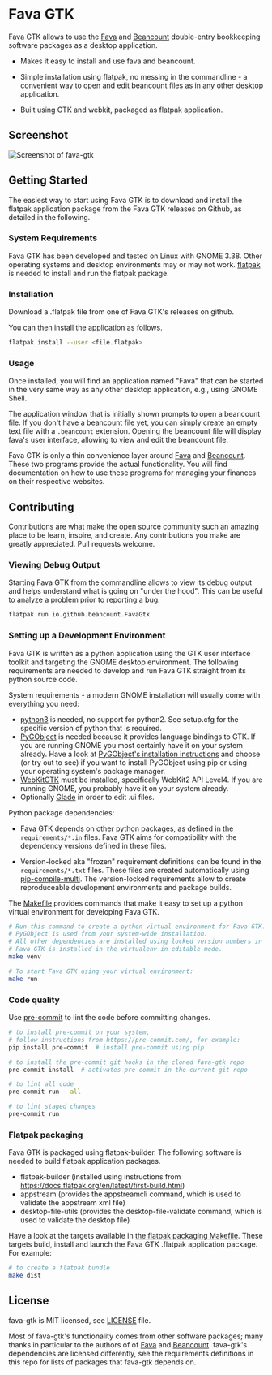 # Fava GTK

Fava GTK allows to use the [Fava](https://github.com/beancount/fava) and [Beancount](https://github.com/beancount/beancount) double-entry bookkeeping software packages as a desktop application.

* Makes it easy to install and use fava and beancount.

* Simple installation using flatpak, no messing in the commandline  - a convenient way to open and edit beancount files as in any other desktop application.

* Built using GTK and webkit, packaged as flatpak application.


## Screenshot

![Screenshot of fava-gtk](https://user-images.githubusercontent.com/581188/104773200-fa2ce080-5774-11eb-978a-654c62511104.png)


## Getting Started

The easiest way to start using Fava GTK is to download and install the flatpak application package from the Fava GTK releases on Github, as detailed in the following.


### System Requirements

Fava GTK has been developed and tested on Linux with GNOME 3.38. Other operating systems and desktop environments may or may not work. [flatpak](https://flatpak.org/) is needed to install and run the flatpak package.


### Installation

Download a .flatpak file from one of Fava GTK's releases on github.

You can then install the application as follows.

```bash
flatpak install --user <file.flatpak>
```


### Usage

Once installed, you will find an application named "Fava" that can be started in the very same way as any other desktop application, e.g., using GNOME Shell.

The application window that is initially shown prompts to open a beancount file. If you don't have a beancount file yet, you can simply create an empty text file with a `.beancount` extension. Opening the beancount file will display fava's user interface, allowing to view and edit the beancount file.

Fava GTK is only a thin convenience layer around [Fava](https://github.com/beancount/fava) and [Beancount](https://github.com/beancount/beancount). These two programs provide the actual functionality. You will find documentation on how to use these programs for managing your finances on their respective websites.


## Contributing

Contributions are what make the open source community such an amazing place to be learn, inspire, and create. Any contributions you make are greatly appreciated. Pull requests welcome.


### Viewing Debug Output

Starting Fava GTK from the commandline allows to view its debug output and helps understand what is going on "under the hood". This can be useful to analyze a problem prior to reporting a bug.

```bash
flatpak run io.github.beancount.FavaGtk
```


### Setting up a Development Environment

Fava GTK is written as a python application using the GTK user interface toolkit and targeting the GNOME desktop environment. The following requirements are needed to develop and run Fava GTK straight from its python source code.

System requirements - a modern GNOME installation will usually come with everything you need:

* [python3](https://www.python.org/) is needed, no support for python2. See setup.cfg for the specific version of python that is required.
* [PyGObject](https://pygobject.readthedocs.io/) is needed because it provides language bindings to GTK. If you are running GNOME you most certainly have it on your system already. Have a look at [PyGObject's installation instructions](https://pygobject.readthedocs.io/en/latest/getting_started.html) and choose (or try out to see) if you want to install PyGObject using pip or using your operating system's package manager.
* [WebKitGTK](https://webkitgtk.org/) must be installed, specifically WebKit2 API Level4. If you are running GNOME, you probably have it on your system already.
* Optionally [Glade](https://glade.gnome.org) in order to edit .ui files.


Python package dependencies:

* Fava GTK depends on other python packages, as defined in the `requirements/*.in` files. Fava GTK aims for compatibility with the dependency versions defined in these files.

* Version-locked aka "frozen" requirement definitions can be found in the `requirements/*.txt` files. These files are created automatically using [pip-compile-multi](https://pypi.org/project/pip-compile-multi/). The version-locked requirements allow to create reproduceable development environments and package builds.

The [Makefile](./Makefile) provides commands that make it easy to set up a python virtual environment for developing Fava GTK.

```bash
# Run this command to create a python virtual environment for Fava GTK.
# PyGObject is used from your system-wide installation.
# All other dependencies are installed using locked version numbers in the virtualenv.
# Fava GTK is installed in the virtualenv in editable mode.
make venv

# To start Fava GTK using your virtual environment:
make run
```


### Code quality

Use [pre-commit](https://pre-commit.com/) to lint the code before committing changes.

```bash
# to install pre-commit on your system,
# follow instructions from https://pre-commit.com/, for example:
pip install pre-commit  # install pre-commit using pip

# to install the pre-commit git hooks in the cloned fava-gtk repo
pre-commit install  # activates pre-commit in the current git repo

# to lint all code
pre-commit run --all

# to lint staged changes
pre-commit run
```


### Flatpak packaging

Fava GTK is packaged using flatpak-builder. The following software is needed to build flatpak application packages.

* flatpak-builder (installed using instructions from https://docs.flatpak.org/en/latest/first-build.html)
* appstream (provides the appstreamcli command, which is used to validate the appstream xml file)
* desktop-file-utils (provides the desktop-file-validate command, which is used to validate the desktop file)

Have a look at the targets available in [the flatpak packaging Makefile](./packaging/flatpak/Makefile). These targets build, install and launch the Fava GTK .flatpak application package. For example:

```bash
# to create a flatpak bundle
make dist
```


## License

fava-gtk is MIT licensed, see [LICENSE](./LICENSE) file.

Most of fava-gtk's functionality comes from other software packages; many thanks in particular to the authors of of [Fava](https://github.com/beancount/fava) and [Beancount](https://github.com/beancount/beancount). fava-gtk's dependencies are licensed differently, see the requirements definitions in this repo for lists of packages that fava-gtk depends on.
